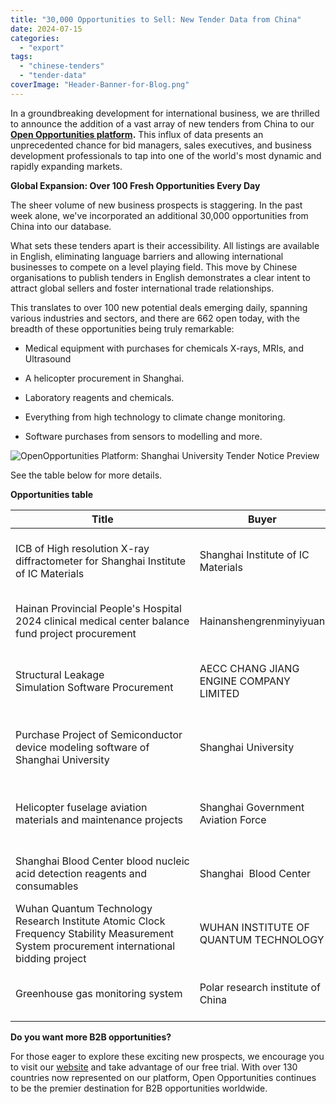```yaml
---
title: "30,000 Opportunities to Sell: New Tender Data from China"
date: 2024-07-15
categories: 
  - "export"
tags: 
  - "chinese-tenders"
  - "tender-data"
coverImage: "Header-Banner-for-Blog.png"
---
```


In a groundbreaking development for international business, we are thrilled to announce the addition of a vast array of new tenders from China to our **[Open Opportunities platform](https://www.openopps.com/).** This influx of data presents an unprecedented chance for bid managers, sales executives, and business development professionals to tap into one of the world's most dynamic and rapidly expanding markets.

**Global Expansion: Over 100 Fresh Opportunities Every Day**

The sheer volume of new business prospects is staggering. In the past week alone, we've incorporated an additional 30,000 opportunities from China into our database.

What sets these tenders apart is their accessibility. All listings are available in English, eliminating language barriers and allowing international businesses to compete on a level playing field. This move by Chinese organisations to publish tenders in English demonstrates a clear intent to attract global sellers and foster international trade relationships.

This translates to over 100 new potential deals emerging daily, spanning various industries and sectors, and there are 662 open today, with the breadth of these opportunities being truly remarkable:

- Medical equipment with purchases for chemicals X-rays, MRIs, and Ultrasound

- A helicopter procurement in Shanghai.

- Laboratory reagents and chemicals.

- Everything from high technology to climate change monitoring.

- Software purchases from sensors to modelling and more.

![OpenOpportunities Platform: Shanghai University Tender Notice Preview](images/Screenshot-2024-07-15-at-112213.png)

See the table below for more details.

**Opportunities table**

| **Title** | **Buyer** | **Deadline** | **Link** |
| --- | --- | --- | --- |
| ICB of High resolution X-ray diffractometer for Shanghai Institute of IC Materials | Shanghai Institute of IC Materials | 13th of August 2024 at 11:30 AM | [Source](http://en.chinabidding.mofcom.gov.cn/bidDetail/bidding/bulletin/202407/ff8080818e3221e70190a60031c51aab.html) |
| Hainan Provincial People's Hospital 2024 clinical medical center balance fund project procurement | Hainanshengrenminyiyuan | 1st of August 2024 at 4:00 PM | [Source](http://en.chinabidding.mofcom.gov.cn/bidDetail/bidding/bulletin/202407/ff8080818e3221e70190a171d7fa17d6.html) |
| Structural Leakage Simulation Software Procurement | AECC CHANG JIANG ENGINE COMPANY LIMITED | 19th of July 2024 at 10:30 AM | [Source](http://en.chinabidding.mofcom.gov.cn/bidDetail/bidding/bulletin/202406/ff8080818e3221e70190543c17871134.html) |
| Purchase Project of Semiconductor device modeling software of Shanghai University | Shanghai University | 16th of July 2024 at 11:00 AM | [Source](http://en.chinabidding.mofcom.gov.cn/bidDetail/bidding/bulletin/202407/ff8080818e3221e701907c15d01267e0.html) |
| Helicopter fuselage aviation materials and maintenance projects | Shanghai Government Aviation Force | 2nd of August 2024 at 10:30 AM | [Source](http://en.chinabidding.mofcom.gov.cn/bidDetail/bidding/bulletin/202407/ff8080818e3221e70190a6143ec42f44.html) |
| Shanghai Blood Center blood nucleic acid detection reagents and consumables | Shanghai  Blood Center | 5th of August 2024 at 2:30 PM | [Source](http://en.chinabidding.mofcom.gov.cn/bidDetail/bidding/bulletin/202407/ff8080818e3221e70190a156325b7bdb.html) |
| Wuhan Quantum Technology Research Institute Atomic Clock Frequency Stability Measurement System procurement international bidding project | WUHAN INSTITUTE OF QUANTUM TECHNOLOGY | 1st of August 2024 at 10:30 AM | [Source](http://en.chinabidding.mofcom.gov.cn/bidDetail/bidding/bulletin/202407/ff8080818e3221e70190a0a9200a4754.html) |
| Greenhouse gas monitoring system | Polar research institute of China | 1st of August 2024 at 2:30 PM | [Source](http://en.chinabidding.mofcom.gov.cn/bidDetail/bidding/bulletin/202407/ff8080818e3221e70190a0aa29174842.html) |

**Do you want more B2B opportunities?**

For those eager to explore these exciting new prospects, we encourage you to visit our [website](https://www.openopps.com/) and take advantage of our free trial. With over 130 countries now represented on our platform, Open Opportunities continues to be the premier destination for B2B opportunities worldwide.
